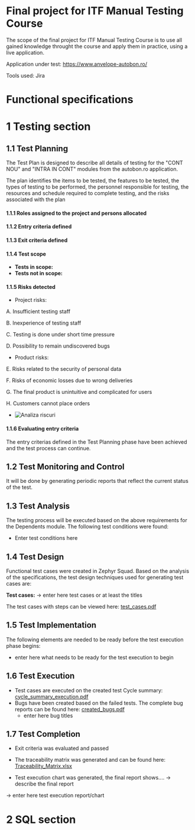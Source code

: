 # Final project for ITF Manual Testing Course

The scope of the final project for ITF Manual Testing Course is to use all gained knowledge throught the course and apply them in practice, using a live application. 

Application under test: https://www.anvelope-autobon.ro/


Tools used: Jira

# Functional specifications


# 1 Testing section

## 1.1 Test Planning

The Test Plan is designed to describe all details of testing for the "CONT NOU" and "INTRA IN CONT" modules from the autobon.ro application. 

The plan identifies the items to be tested, the features to be tested, the types of testing to be performed, the personnel responsible for testing, the resources and schedule required to complete testing, and the risks associated with the plan

#### 1.1.1 Roles assigned to the project and persons allocated


#### 1.1.2 Entry criteria defined


#### 1.1.3 Exit criteria defined

#### 1.1.4 Test scope

* __Tests in scope:__ 
* __Tests not in scope:__ 

#### 1.1.5 Risks detected

* Project risks:
  
A. Insufficient testing staff

B. Inexperience of testing staff	

C. Testing is done under short time pressure	

D. Possibility to remain undiscovered bugs

* Product risks:
  
E. Risks related to the security of personal data

F. Risks of economic losses due to wrong deliveries			

G. The final product is unintuitive and complicated for users		

H. Customers cannot place orders

* ![Analiza riscuri](https://github.com/mn8375/Final_project_Manual_Testing/assets/130221800/bce0fd3d-41bd-431f-9a24-d4a5299a0625)


#### 1.1.6 Evaluating entry criteria

The entry criterias defined in the Test Planning phase have been achieved and the test process can continue. 

## 1.2 Test Monitoring and Control

It will be done by generating periodic reports that reflect the current status of the test.

## 1.3 Test Analysis

The testing process will be executed based on the above requirements for the Dependents module. The following test conditions were found:
 * Enter test conditions here

## 1.4 Test Design

Functional test cases were created in Zephyr Squad. Based on the analysis of the specifications, the test design techniques used for generating test cases 
are:

**Test cases:**
-> enter here test cases or at least the titles


The test cases with steps can be viewed here: [test_cases.pdf]()

## 1.5 Test Implementation

The following elements are needed to be ready before the test execution phase begins:

* enter here what needs to be ready for the test execution to begin

## 1.6 Test Execution

* Test cases are executed on the created test Cycle summary: [cycle_summary_execution.pdf]()
* Bugs have been created based on the failed tests. The complete bug reports can be found here: [created_bugs.pdf]()
    *  enter here bug titles


## 1.7 Test Completion

* Exit criteria was evaluated and passed
* The traceability matrix was generated and can be found here: [Traceability_Matrix.xlsx](https://github.com/mn8375/Final_project_Manual_Testing/files/12728125/Traceability_Matrix.xlsx)

* Test execution chart was generated, the final report shows.... -> describe the final report

-> enter here test execution report/chart

# 2 SQL section
